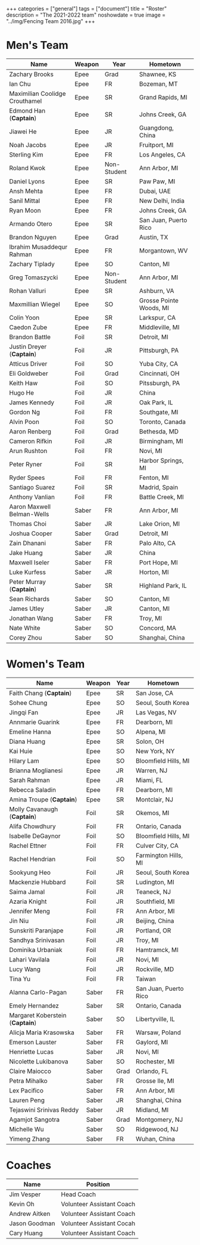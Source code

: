 +++
categories = ["general"]
tags = ["document"]
title = "Roster"
description = "The 2021-2022 team"
noshowdate = true
image = "../img/Fencing Team 2016.jpg"
+++

# Men's Team

| Name                          | Weapon                        | Year        | Hometown               |
|-------------------------------|-------------------------------|-------------|------------------------|
| Zachary Brooks                | Epee                          | Grad        | Shawnee, KS            |
| Ian Chu                       | Epee                          | FR          | Bozeman, MT            |
| Maximilian Coolidge Crouthamel| Epee                          | SR          | Grand Rapids, MI       |
| Edmond Han (**Captain**)      | Epee                          | SR          | Johns Creek, GA        |
| Jiawei He                     | Epee                          | JR          | Guangdong, China       |
| Noah Jacobs                   | Epee                          | JR          | Fruitport, MI          |
| Sterling Kim                  | Epee                          | FR          | Los Angeles, CA        |
| Roland Kwok                   | Epee                          | Non-Student | Ann Arbor, MI          |
| Daniel Lyons                  | Epee                          | SR          | Paw Paw, MI            |
| Ansh Mehta                    | Epee                          | FR          | Dubai, UAE             |
| Sanil Mittal                  | Epee                          | FR          | New Delhi, India       |
| Ryan Moon                     | Epee                          | FR          | Johns Creek, GA        |
| Armando Otero                 | Epee                          | SR          | San Juan, Puerto Rico  |
| Brandon Nguyen                | Epee                          | Grad        | Austin, TX             |
| Ibrahim Musaddequr Rahman     | Epee                          | FR          | Morgantown, WV         |
| Zachary Tiplady               | Epee                          | SO          | Canton, MI             |
| Greg Tomaszycki               | Epee                          | Non-Student | Ann Arbor, MI          |
| Rohan Valluri                 | Epee                          | SR          | Ashburn, VA            |
| Maxmillian Wiegel             | Epee                          | SO          | Grosse Pointe Woods, MI|
| Colin Yoon                    | Epee                          | SR          | Larkspur, CA           |
| Caedon Zube                   | Epee                          | FR          | Middleville, MI        |
| Brandon Battle                | Foil                          | SR          | Detroit, MI            |
| Justin Dreyer (**Captain**)   | Foil                          | JR          | Pittsburgh, PA         |
| Atticus Driver                | Foil                          | SO          | Yuba City, CA          |
| Eli Goldweber                 | Foil                          | Grad        | Cincinnati, OH         |
| Keith Haw                     | Foil                          | SO          | Pitssburgh, PA         |
| Hugo He                       | Foil                          | JR          | China                  |
| James Kennedy                 | Foil                          | JR          | Oak Park, IL           |
| Gordon Ng                     | Foil                          | FR          | Southgate, MI          |
| Alvin Poon                    | Foil                          | SO          | Toronto, Canada        |
| Aaron Renberg                 | Foil                          | Grad        | Bethesda, MD           |
| Cameron Rifkin                | Foil                          | JR          | Birmingham, MI         |
| Arun Rushton                  | Foil                          | FR          | Novi, MI               |
| Peter Ryner                   | Foil                          | SR          | Harbor Springs, MI     |
| Ryder Spees                   | Foil                          | FR          | Fenton, MI             |
| Santiago Suarez               | Foil                          | SR          | Madrid, Spain          |
| Anthony Vanlian               | Foil                          | FR          | Battle Creek, MI       |
| Aaron Maxwell Belman-Wells    | Saber                         | FR          | Ann Arbor, MI          |
| Thomas Choi                   | Saber                         | JR          | Lake Orion, MI         |
| Joshua Cooper                 | Saber                         | Grad        | Detroit, MI            |
| Zain Dhanani                  | Saber                         | FR          | Palo Alto, CA          |
| Jake Huang                    | Saber                         | JR          | China                  |
| Maxwell Iseler                | Saber                         | FR          | Port Hope, MI          |
| Luke Kurfess                  | Saber                         | JR          | Horton, MI             |
| Peter Murray (**Captain**)    | Saber                         | SR          | Highland Park, IL      |
| Sean Richards                 | Saber                         | SO          | Canton, MI             |
| James Utley                   | Saber                         | JR          | Canton, MI             |
| Jonathan Wang                 | Saber                         | FR          | Troy, MI               |
| Nate White                    | Saber                         | SO          | Concord, MA            |
| Corey Zhou                    | Saber                         | SO          | Shanghai, China        |


# Women's Team

| Name                              | Weapon                        | Year      | Hometown               |
|-----------------------------------|-------------------------------|-----------|------------------------|
| Faith Chang (**Captain**)         | Epee                          | SR        | San Jose, CA           |
| Sohee Chung                       | Epee                          | SO        | Seoul, South Korea     |
| Jingqi Fan                        | Epee                          | JR        | Las Vegas, NV          |
| Annmarie Guarink                  | Epee                          | FR        | Dearborn, MI           |
| Emeline Hanna                     | Epee                          | SO        | Alpena, MI             |
| Diana Huang                       | Epee                          | SR        | Solon, OH              |
| Kai Huie                          | Epee                          | SO        | New York, NY           |
| Hilary Lam                        | Epee                          | SO        | Bloomfield Hills, MI   |
| Brianna Moglianesi                | Epee                          | JR        | Warren, NJ             |
| Sarah Rahman                      | Epee                          | JR        | Miami, FL              |
| Rebecca Saladin                   | Epee                          | FR        | Dearborn, MI           |
| Amina Troupe (**Captain**)        | Epee                          | SR        | Montclair, NJ          |
| Molly Cavanaugh (**Captain**)     | Foil                          | SR        | Okemos, MI             |
| Alifa Chowdhury                   | Foil                          | FR        | Ontario, Canada        |
| Isabelle DeGaynor                 | Foil                          | SO        | Bloomfield Hills, MI   |
| Rachel Ettner                     | Foil                          | FR        | Culver City, CA        |
| Rachel Hendrian                   | Foil                          | SO        | Farmington Hills, MI   |
| Sookyung Heo                      | Foil                          | JR        | Seoul, South Korea     |
| Mackenzie Hubbard                 | Foil                          | SR        | Ludington, MI          |
| Saima Jamal                       | Foil                          | JR        | Teaneck, NJ            |
| Azaria Knight                     | Foil                          | JR        | Southfield, MI         |
| Jennifer Meng                     | Foil                          | FR        | Ann Arbor, MI          |
| Jin Niu                           | Foil                          | JR        | Beijing, China         |
| Sunskriti Paranjape               | Foil                          | JR        | Portland, OR           |
| Sandhya Srinivasan                | Foil                          | JR        | Troy, MI               |
| Dominika Urbaniak                 | Foil                          | FR        | Hamtramck, MI          |
| Lahari Vavilala                   | Foil                          | JR        | Novi, MI               |
| Lucy Wang                         | Foil                          | JR        | Rockville, MD          |
| Tina Yu                           | Foil                          | FR        | Taiwan                 |
| Alanna Carlo-Pagan                | Saber                         | FR        | San Juan, Puerto Rico  |
| Emely Hernandez                   | Saber                         | SR        | Ontario, Canada        |
| Margaret Koberstein (**Captain**) | Saber                         | SO        | Libertyville, IL       |
| Alicja Maria Krasowska            | Saber                         | FR        | Warsaw, Poland         |
| Emerson Lauster                   | Saber                         | FR        | Gaylord, MI            |
| Henriette Lucas                   | Saber                         | JR        | Novi, MI               |
| Nicolette Lukibanova              | Saber                         | SO        | Rochester, MI          |
| Claire Maiocco                    | Saber                         | Grad      | Orlando, FL            |
| Petra Mihalko                     | Saber                         | FR        | Grosse Ile, MI         |
| Lex Pacifico                      | Saber                         | FR        | Ann Arbor, MI          |
| Lauren Peng                       | Saber                         | JR        | Shanghai, China        |
| Tejaswini Srinivas Reddy          | Saber                         | JR        | Midland, MI            |
| Agamjot Sangotra                  | Saber                         | Grad      | Montgomery, NJ         |
| Michelle Wu                       | Saber                         | SO        | Ridgewood, NJ          |
| Yimeng Zhang                      | Saber                         | FR        | Wuhan, China           |

# Coaches
| Name             | Position                  |
|------------------|---------------------------|
| Jim Vesper       | Head Coach                |
| Kevin Oh         | Volunteer Assistant Coach |
| Andrew Aitken    | Volunteer Assistant Coach |
| Jason Goodman    | Volunteer Assistant Cocah |
| Cary Huang       | Volunteer Assistant Coach |
